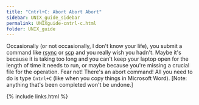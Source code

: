 ```yaml
---
title: "Cntrl+C: Abort Abort Abort"
sidebar: UNIX_guide_sidebar
permalink: UNIXguide-cntrl-c.html
folder: UNIX_guide
---
```


Occasionally (or not occasionally, I don't know your life), you submit a command
 like [rsync](UNIXguide-rsync.html) or [scp](UNIXguide-scp.html) and you really
 wish you hadn't.
Maybe it's because it is taking too long and you can't keep your laptop open
for the length of time it needs to run, or maybe because you're missing a
crucial file for the operation.
Fear not! There's an abort command!
All you need to do is type `Cntrl+C` (like when you copy things in Microsoft
    Word).
[Note: anything that's been completed won't be undone.]

{% include links.html %}
